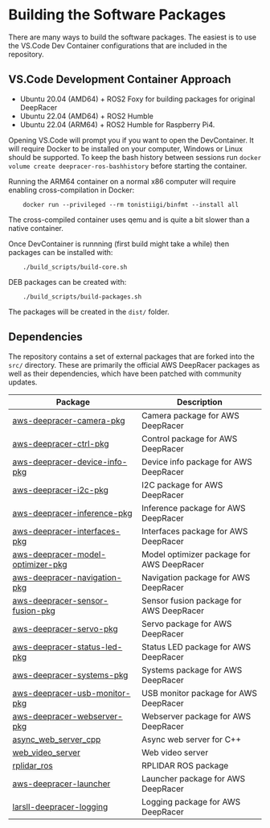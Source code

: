 # Building the Software Packages

There are many ways to build the software packages. The easiest is to use the VS.Code Dev Container configurations that are included in the repository. 

## VS.Code Development Container Approach

- Ubuntu 20.04 (AMD64) + ROS2 Foxy for building packages for original DeepRacer
- Ubuntu 22.04 (AMD64) + ROS2 Humble
- Ubuntu 22.04 (ARM64) + ROS2 Humble for Raspberry Pi4.

Opening VS.Code will prompt you if you want to open the DevContainer. It will require Docker to be installed on your computer, Windows or Linux should be supported. To keep the bash history between sessions run `docker volume create deepracer-ros-bashhistory` before starting the container.

Running the ARM64 container on a normal x86 computer will require enabling cross-compilation in Docker:

        docker run --privileged --rm tonistiigi/binfmt --install all

The cross-compiled container uses qemu and is quite a bit slower than a native container.

Once DevContainer is runnning (first build might take a while) then packages can be installed with:

        ./build_scripts/build-core.sh

DEB packages can be created with:

        ./build_scripts/build-packages.sh

The packages will be created in the `dist/` folder.

## Dependencies

The repository contains a set of external packages that are forked into the `src/` directory. These are primarily the official AWS DeepRacer packages as well as their dependencies, which have been patched with community updates.

| Package | Description |
|---------|-------------|
| [aws-deepracer-camera-pkg](https://github.com/aws-deepracer/aws-deepracer-camera-pkg.git) | Camera package for AWS DeepRacer |
| [aws-deepracer-ctrl-pkg](https://github.com/aws-deepracer/aws-deepracer-ctrl-pkg.git) | Control package for AWS DeepRacer |
| [aws-deepracer-device-info-pkg](https://github.com/aws-deepracer/aws-deepracer-device-info-pkg.git) | Device info package for AWS DeepRacer |
| [aws-deepracer-i2c-pkg](https://github.com/aws-deepracer/aws-deepracer-i2c-pkg.git) | I2C package for AWS DeepRacer |
| [aws-deepracer-inference-pkg](https://github.com/aws-deepracer/aws-deepracer-inference-pkg.git) | Inference package for AWS DeepRacer |
| [aws-deepracer-interfaces-pkg](https://github.com/aws-deepracer/aws-deepracer-interfaces-pkg.git) | Interfaces package for AWS DeepRacer |
| [aws-deepracer-model-optimizer-pkg](https://github.com/aws-deepracer/aws-deepracer-model-optimizer-pkg.git) | Model optimizer package for AWS DeepRacer |
| [aws-deepracer-navigation-pkg](https://github.com/aws-deepracer/aws-deepracer-navigation-pkg.git) | Navigation package for AWS DeepRacer |
| [aws-deepracer-sensor-fusion-pkg](https://github.com/aws-deepracer/aws-deepracer-sensor-fusion-pkg.git) | Sensor fusion package for AWS DeepRacer |
| [aws-deepracer-servo-pkg](https://github.com/aws-deepracer/aws-deepracer-servo-pkg.git) | Servo package for AWS DeepRacer |
| [aws-deepracer-status-led-pkg](https://github.com/aws-deepracer/aws-deepracer-status-led-pkg.git) | Status LED package for AWS DeepRacer |
| [aws-deepracer-systems-pkg](https://github.com/aws-deepracer/aws-deepracer-systems-pkg.git) | Systems package for AWS DeepRacer |
| [aws-deepracer-usb-monitor-pkg](https://github.com/aws-deepracer/aws-deepracer-usb-monitor-pkg.git) | USB monitor package for AWS DeepRacer |
| [aws-deepracer-webserver-pkg](https://github.com/aws-deepracer/aws-deepracer-webserver-pkg.git) | Webserver package for AWS DeepRacer |
| [async_web_server_cpp](https://github.com/GT-RAIL/async_web_server_cpp.git) | Async web server for C++ |
| [web_video_server](https://github.com/RobotWebTools/web_video_server.git) | Web video server |
| [rplidar_ros](https://github.com/Slamtec/rplidar_ros.git) | RPLIDAR ROS package |
| [aws-deepracer-launcher](https://github.com/aws-deepracer/aws-deepracer-launcher.git) | Launcher package for AWS DeepRacer |
| [larsll-deepracer-logging](https://github.com/larsll/larsll-deepracer-logging.git) | Logging package for AWS DeepRacer |
